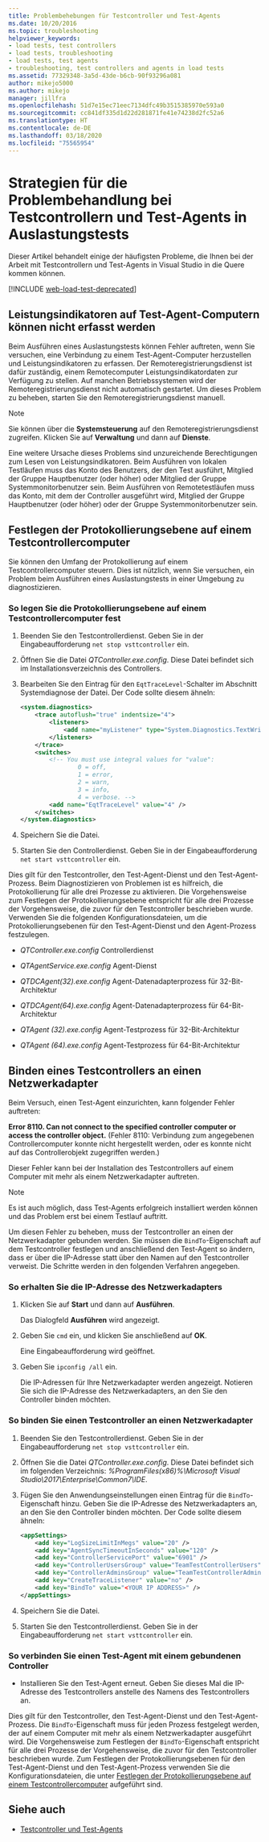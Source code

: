 ```yaml
---
title: Problembehebungen für Testcontroller und Test-Agents
ms.date: 10/20/2016
ms.topic: troubleshooting
helpviewer_keywords:
- load tests, test controllers
- load tests, troubleshooting
- load tests, test agents
- troubleshooting, test controllers and agents in load tests
ms.assetid: 77329348-3a5d-43de-b6cb-90f93296a081
author: mikejo5000
ms.author: mikejo
manager: jillfra
ms.openlocfilehash: 51d7e15ec71eec7134dfc49b3515385970e593a0
ms.sourcegitcommit: cc841df335d1d22d281871fe41e74238d2fc52a6
ms.translationtype: HT
ms.contentlocale: de-DE
ms.lasthandoff: 03/18/2020
ms.locfileid: "75565954"
---
```

# <a name="strategies-for-troubleshooting-test-controllers-and-test-agents-in-load-tests"></a>Strategien für die Problembehandlung bei Testcontrollern und Test-Agents in Auslastungstests

Dieser Artikel behandelt einige der häufigsten Probleme, die Ihnen bei der Arbeit mit Testcontrollern und Test-Agents in Visual Studio in die Quere kommen können.

[!INCLUDE [web-load-test-deprecated](includes/web-load-test-deprecated.md)]

## <a name="unable-to-collect-performance-counters-on-test-agent-computer"></a>Leistungsindikatoren auf Test-Agent-Computern können nicht erfasst werden

Beim Ausführen eines Auslastungstests können Fehler auftreten, wenn Sie versuchen, eine Verbindung zu einem Test-Agent-Computer herzustellen und Leistungsindikatoren zu erfassen. Der Remoteregistrierungsdienst ist dafür zuständig, einem Remotecomputer Leistungsindikatordaten zur Verfügung zu stellen. Auf manchen Betriebssystemen wird der Remoteregistrierungsdienst nicht automatisch gestartet. Um dieses Problem zu beheben, starten Sie den Remoteregistrierungsdienst manuell.

> [!NOTE]
> Sie können über die **Systemsteuerung** auf den Remoteregistrierungsdienst zugreifen. Klicken Sie auf **Verwaltung** und dann auf **Dienste**.

Eine weitere Ursache dieses Problems sind unzureichende Berechtigungen zum Lesen von Leistungsindikatoren. Beim Ausführen von lokalen Testläufen muss das Konto des Benutzers, der den Test ausführt, Mitglied der Gruppe Hauptbenutzer (oder höher) oder Mitglied der Gruppe Systemmonitorbenutzer sein. Beim Ausführen von Remotetestläufen muss das Konto, mit dem der Controller ausgeführt wird, Mitglied der Gruppe Hauptbenutzer (oder höher) oder der Gruppe Systemmonitorbenutzer sein.

## <a name="set-the-logging-level-on-a-test-controller-computer"></a>Festlegen der Protokollierungsebene auf einem Testcontrollercomputer

Sie können den Umfang der Protokollierung auf einem Testcontrollercomputer steuern. Dies ist nützlich, wenn Sie versuchen, ein Problem beim Ausführen eines Auslastungstests in einer Umgebung zu diagnostizieren.

### <a name="to-set-the-logging-level-on-a-test-controller-computer"></a>So legen Sie die Protokollierungsebene auf einem Testcontrollercomputer fest

1. Beenden Sie den Testcontrollerdienst. Geben Sie in der Eingabeaufforderung `net stop vsttcontroller` ein.

2. Öffnen Sie die Datei *QTController.exe.config*. Diese Datei befindet sich im Installationsverzeichnis des Controllers.

3. Bearbeiten Sie den Eintrag für den `EqtTraceLevel`-Schalter im Abschnitt Systemdiagnose der Datei. Der Code sollte diesem ähneln:

    ```xml
    <system.diagnostics>
        <trace autoflush="true" indentsize="4">
            <listeners>
                <add name="myListener" type="System.Diagnostics.TextWriterTraceListener" initializeData="d:\VSTestHost.log" />
            </listeners>
        </trace>
        <switches>
            <!-- You must use integral values for "value":
                    0 = off,
                    1 = error,
                    2 = warn,
                    3 = info,
                    4 = verbose. -->
            <add name="EqtTraceLevel" value="4" />
        </switches>
    </system.diagnostics>
    ```

4. Speichern Sie die Datei.

5. Starten Sie den Controllerdienst. Geben Sie in der Eingabeaufforderung `net start vsttcontroller` ein.

Dies gilt für den Testcontroller, den Test-Agent-Dienst und den Test-Agent-Prozess. Beim Diagnostizieren von Problemen ist es hilfreich, die Protokollierung für alle drei Prozesse zu aktivieren. Die Vorgehensweise zum Festlegen der Protokollierungsebene entspricht für alle drei Prozesse der Vorgehensweise, die zuvor für den Testcontroller beschrieben wurde. Verwenden Sie die folgenden Konfigurationsdateien, um die Protokollierungsebenen für den Test-Agent-Dienst und den Agent-Prozess festzulegen.

- *QTController.exe.config* Controllerdienst

- *QTAgentService.exe.config* Agent-Dienst

- *QTDCAgent(32).exe.config* Agent-Datenadapterprozess für 32-Bit-Architektur

- *QTDCAgent(64).exe.config* Agent-Datenadapterprozess für 64-Bit-Architektur

- *QTAgent (32).exe.config* Agent-Testprozess für 32-Bit-Architektur

- *QTAgent (64).exe.config* Agent-Testprozess für 64-Bit-Architektur

## <a name="bind-a-test-controller-to-a-network-adapter"></a>Binden eines Testcontrollers an einen Netzwerkadapter

Beim Versuch, einen Test-Agent einzurichten, kann folgender Fehler auftreten:

**Error 8110. Can not connect to the specified controller computer or access the controller object.** (Fehler 8110: Verbindung zum angegebenen Controllercomputer konnte nicht hergestellt werden, oder es konnte nicht auf das Controllerobjekt zugegriffen werden.)

Dieser Fehler kann bei der Installation des Testcontrollers auf einem Computer mit mehr als einem Netzwerkadapter auftreten.

> [!NOTE]
> Es ist auch möglich, dass Test-Agents erfolgreich installiert werden können und das Problem erst bei einem Testlauf auftritt.

Um diesen Fehler zu beheben, muss der Testcontroller an einen der Netzwerkadapter gebunden werden. Sie müssen die `BindTo`-Eigenschaft auf dem Testcontroller festlegen und anschließend den Test-Agent so ändern, dass er über die IP-Adresse statt über den Namen auf den Testcontroller verweist. Die Schritte werden in den folgenden Verfahren angegeben.

### <a name="to-obtain-the-ip-address-of-the-network-adapter"></a>So erhalten Sie die IP-Adresse des Netzwerkadapters

1. Klicken Sie auf **Start** und dann auf **Ausführen**.

     Das Dialogfeld **Ausführen** wird angezeigt.

2. Geben Sie `cmd` ein, und klicken Sie anschließend auf **OK**.

     Eine Eingabeaufforderung wird geöffnet.

3. Geben Sie `ipconfig /all` ein.

     Die IP-Adressen für Ihre Netzwerkadapter werden angezeigt. Notieren Sie sich die IP-Adresse des Netzwerkadapters, an den Sie den Controller binden möchten.

### <a name="to-bind-a-test-controller-to-a-network-adapter"></a>So binden Sie einen Testcontroller an einen Netzwerkadapter

1. Beenden Sie den Testcontrollerdienst. Geben Sie in der Eingabeaufforderung `net stop vsttcontroller` ein.

2. Öffnen Sie die Datei *QTController.exe.config*. Diese Datei befindet sich im folgenden Verzeichnis: *%ProgramFiles(x86)%\Microsoft Visual Studio\2017\Enterprise\Common7\IDE*.

3. Fügen Sie den Anwendungseinstellungen einen Eintrag für die `BindTo`-Eigenschaft hinzu. Geben Sie die IP-Adresse des Netzwerkadapters an, an den Sie den Controller binden möchten. Der Code sollte diesem ähneln:

    ```xml
    <appSettings>
        <add key="LogSizeLimitInMegs" value="20" />
        <add key="AgentSyncTimeoutInSeconds" value="120" />
        <add key="ControllerServicePort" value="6901" />
        <add key="ControllerUsersGroup" value="TeamTestControllerUsers" />
        <add key="ControllerAdminsGroup" value="TeamTestControllerAdmins" />
        <add key="CreateTraceListener" value="no" />
        <add key="BindTo" value="<YOUR IP ADDRESS>" />
    </appSettings>
    ```

4. Speichern Sie die Datei.

5. Starten Sie den Testcontrollerdienst. Geben Sie in der Eingabeaufforderung `net start vsttcontroller` ein.

### <a name="to-connect-a-test-agent-to-a-bound-controller"></a>So verbinden Sie einen Test-Agent mit einem gebundenen Controller

- Installieren Sie den Test-Agent erneut. Geben Sie dieses Mal die IP-Adresse des Testcontrollers anstelle des Namens des Testcontrollers an.

Dies gilt für den Testcontroller, den Test-Agent-Dienst und den Test-Agent-Prozess. Die `BindTo`-Eigenschaft muss für jeden Prozess festgelegt werden, der auf einem Computer mit mehr als einem Netzwerkadapter ausgeführt wird. Die Vorgehensweise zum Festlegen der `BindTo`-Eigenschaft entspricht für alle drei Prozesse der Vorgehensweise, die zuvor für den Testcontroller beschrieben wurde. Zum Festlegen der Protokollierungsebenen für den Test-Agent-Dienst und den Test-Agent-Prozess verwenden Sie die Konfigurationsdateien, die unter [Festlegen der Protokollierungsebene auf einem Testcontrollercomputer](#set-the-logging-level-on-a-test-controller-computer) aufgeführt sind.

## <a name="see-also"></a>Siehe auch

- [Testcontroller und Test-Agents](../test/configure-test-agents-and-controllers-for-load-tests.md)
